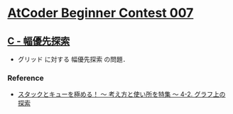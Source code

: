 # [AtCoder Beginner Contest 007](https://atcoder.jp/contests/abc007/tasks)

## [C - 幅優先探索](https://atcoder.jp/contests/abc007/tasks/abc007_3)
- グリッド に対する 幅優先探索 の問題．

### Reference
- [スタックとキューを極める！ 〜 考え方と使い所を特集 〜 4-2. グラフ上の探索](https://qiita.com/drken/items/6a95b57d2e374a3d3292#4-2-%E3%82%B0%E3%83%A9%E3%83%95%E4%B8%8A%E3%81%AE%E6%8E%A2%E7%B4%A2)
